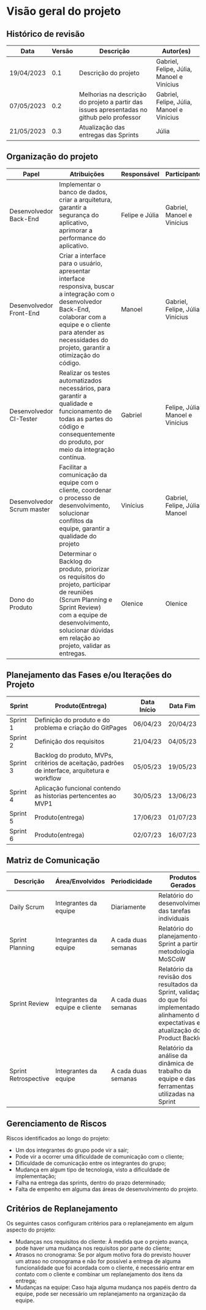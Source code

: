 # Visão geral do projeto

## Histórico de revisão
|Data|Versão|Descrição|Autor(es)|
|----|------|---------|---------|
|19/04/2023|0.1|Descrição do projeto|Gabriel, Felipe, Júlia, Manoel e Vinícius|
|07/05/2023|0.2|Melhorias na descrição do projeto a partir das issues apresentadas no github pelo professor|Gabriel, Felipe, Júlia, Manoel e Vinícius|
|21/05/2023|0.3|Atualização das entregas das Sprints|Júlia|

## Organização do projeto

|Papel|Atribuições|Responsável|Participantes|
|----|----|----|----|
|Desenvolvedor Back-End|Implementar o banco de dados, criar a arquitetura, garantir a segurança do aplicativo, aprimorar a performance do aplicativo.|Felipe e Júlia|Gabriel, Manoel e Vinícius|
|Desenvolvedor Front-End|Criar a interface para o usuário, apresentar interface responsiva, buscar a integração com o desenvolvedor Back-End, colaborar com a equipe e o cliente para atender as necessidades do projeto, garantir a otimização  do código.|Manoel|Gabriel, Felipe, Júlia e Vinícius|
|Desenvolvedor CI-Tester|Realizar os testes automatizados necessários, para garantir a qualidade e funcionamento de todas as partes do código e consequentemente do produto, por meio da integração contínua.|Gabriel|Felipe, Júlia, Manoel e Vinícius|
|Desenvolvedor Scrum master|Facilitar a comunicação da equipe com o cliente, coordenar o processo de desenvolvimento, solucionar conflitos da equipe, garantir a qualidade do projeto|Vinícius|Gabriel, Felipe, Júlia, Manoel|
|Dono do Produto|Determinar o Backlog do produto, priorizar os requisitos do projeto, participar de reuniões (Scrum Planning e Sprint Review) com a equipe de desenvolvimento, solucionar dúvidas em relação ao projeto, validar as entregas.|Olenice|Olenice|

## Planejamento das Fases e/ou Iterações do Projeto
|Sprint|Produto(Entrega)|Data Início|Data Fim|
|----|----|----|----|
|Sprint 1|Definição do produto e do problema e criação do GitPages|06/04/23|20/04/23|
|Sprint 2|Definição dos requisitos|21/04/23|04/05/23|
|Sprint 3|Backlog do produto, MVPs, critérios de aceitação, padrões de interface, arquitetura e workflow|05/05/23|19/05/23|
|Sprint 4|Aplicação funcional contendo as historias pertencentes ao MVP1|30/05/23|13/06/23|
|Sprint 5|Produto(entrega)|17/06/23|01/07/23|
|Sprint 6|Produto(entrega)|02/07/23|16/07/23|

## Matriz de Comunicação
|Descrição|Área/Envolvidos|Periodicidade|Produtos Gerados|
|----|----|----|----|
|Daily Scrum|Integrantes da equipe|Diariamente|Relatório do desenvolvimento das tarefas individuais|
|Sprint Planning|Integrantes da equipe|A cada duas semanas|Relatório do planejamento da Sprint a partir da metodologia MoSCoW|
|Sprint Review|Integrantes da equipe e cliente|A cada duas semanas|Relatório da revisão dos resultados da Sprint, validação do que foi implementado, alinhamento de expectativas e atualização do Product Backlog|
|Sprint Retrospective|Integrantes da equipe|A cada duas semanas|Relatório da análise da dinâmica de trabalho da equipe e das ferramentas utilizadas na Sprint|

## Gerenciamento de Riscos
Riscos identificados ao longo do projeto:  

- Um dos integrantes do grupo pode vir a sair; 
- Pode vir a ocorrer uma dificuldade de comunicação com o cliente;
- Dificuldade de comunicação entre os integrantes do grupo; 
- Mudança em algum tipo de tecnologia, visto a dificuldade de implementação; 
- Falha na entrega das sprints, dentro do prazo determinado; 
- Falta de empenho em alguma das áreas de desenvolvimento do projeto.


## Critérios de Replanejamento
Os seguintes casos configuram critérios para o replanejamento em algum aspecto do projeto:

- Mudanças nos requisitos do cliente: À medida que o projeto avança, pode haver uma mudança nos requisitos por parte do cliente;
- Atrasos no cronograma: Se por algum motivo fora do previsto houver um atraso no cronograma e não for possível a entrega de alguma funcionalidade que foi acordada com o cliente, é necessário entrar em contato com o cliente e combinar um replanejamento dos itens da entrega;
- Mudanças na equipe: Caso haja alguma mudança nos papéis dentro da equipe, pode ser necessário um replanejamento na organização da equipe.